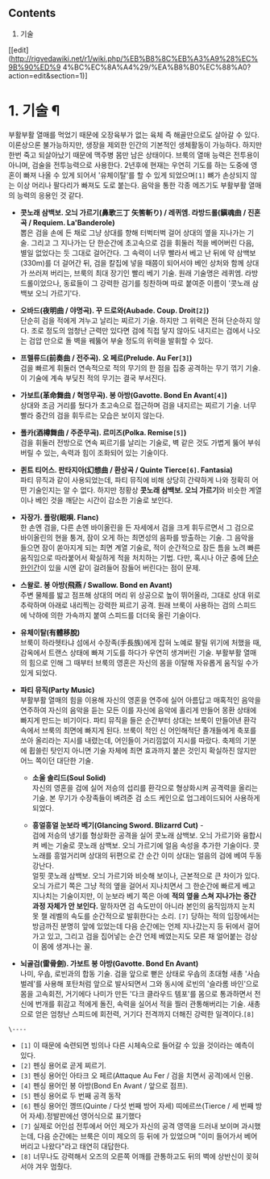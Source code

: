 ## Contents

    

1. 기술 

[[edit](http://rigvedawiki.net/r1/wiki.php/%EB%B8%8C%EB%A3%A9%28%EC%9B%90%ED%9
4%BC%EC%8A%A4%29/%EA%B8%B0%EC%88%A0?action=edit&section=1)]

# 1. 기술 ¶

부활부활 열매를 먹었기 때문에 오장육부가 없는 육체 즉 해골만으로도 살아갈 수 있다. 이론상으론 불가능하지만, 생장을 제외한 인간의 기본적인
생체활동이 가능하다. 하지만 한번 죽고 되살아났기 때문에 맥주병 몸만 남은 상태이다. 브룩의 열매 능력은 전투용이 아니며, 검술을
전투능력으로 사용한다. 2년후에 현재는 우연히 기도를 하는 도중에 영혼이 빠져 나올 수 있게 되어서 '유체이탈'를 할 수 있게
되었으며`[1]` 뼈가 손상되지 않는 이상 머리나 팔다리가 빠져도 도로 붙는다. 음악을 통한 각종 메즈기도 부활부활 열매의 능력의 응용인 것
같다.

  

  * **콧노래 삼백보. 오늬 가르기(鼻歌三丁 矢筈斬り) / 레퀴엠. 라방드롤(鎭魂曲 / 진혼곡 / Requiem. La'Banderole)**  
뽑은 검을 손에 든 채로 그냥 상대를 향해 터벅터벅 걸어 상대의 옆을 지나가는 기술. 그리고 그 지나가는 단 한순간에 초고속으로 검을 휘둘러
적을 베어버린 다음, 별일 없었다는 듯 그대로 걸어간다. 그 속력이 너무 빨라서 베고 난 뒤에 약 삼백보(330m)를 더 걸어간 뒤, 검을
칼집에 넣을 때쯤이 되어서야 베인 상처와 함께 상대가 쓰러져 버리는, 브룩의 최대 장기인 빨리 베기 기술. 원래 기술명은 레퀴엠.
라방드롤이었으나, 동료들이 그 강력한 검기를 칭찬하며 따로 붙여준 이름이 '콧노래 삼백보 오늬 가르기'다.  

  * **오바드(夜明曲 / 야명곡). 꾸 드로와(Aubade. Coup. Droit`[2]`)**  
단순히 검을 적에게 겨누고 날리는 찌르기 기술. 하지만 그 위력은 전혀 단순하지 않다. 조로 정도의 엄청난 근력만 있다면 검에 직접 닿지
않아도 내지르는 검에서 나오는 검압 만으로 돌 벽을 꿰뚫어 부술 정도의 위력을 발휘할 수 있다.  

  * **프렐류드(前奏曲 / 전주곡). 오 페르(Prelude. Au Fer`[3]`)**  
검을 빠르게 휘둘러 연속적으로 적의 무기의 한 점을 집중 공격하는 무기 꺾기 기술. 이 기술에 계속 부딪친 적의 무기는 결국 부서진다.  

  * **가보트(革命舞曲 / 혁명무곡). 봉 아방(Gavotte. Bond En Avant`[4]`)**  
상대와 조금 거리를 뒀다가 초고속으로 접근하며 검을 내지르는 찌르기 기술. 너무 빨라 중간의 검을 휘두르는 모습은 보이지 않는다.  

  * **폴카(酒樽舞曲 / 주준무곡). 르미즈(Polka. Remise`[5]`)**  
검을 휘둘러 전방으로 연속 찌르기를 날리는 기술로, 벽 같은 것도 가볍게 뚫어 부숴 버릴 수 있는, 속력과 힘이 조화되어 있는 기술이다.  

  * **퀸트 티어스. 판타지아(幻想曲 / 환상곡 / Quinte Tierce`[6]`. Fantasia)**  
파티 뮤직과 같이 사용되었는데, 파티 뮤직에 비해 상당히 간략하게 나와 정확히 어떤 기술인지는 알 수 없다. 하지만 정황상 **콧노래
삼백보. 오늬 가르기**와 비슷한 계열이나 베인 것을 깨닫는 시간이 감소한 기술로 보인다.  

  * **자장가. 플랑(眠唄. Flanc)**  
한 손엔 검을, 다른 손엔 바이올린을 든 자세에서 검을 크게 휘두르면서 그 검으로 바이올린의 현을 퉁겨, 잠이 오게 하는 최면성의 음파를
방출하는 기술. 그 음악을 들으면 잠이 쏟아지게 되는 최면 계열 기술로, 적이 순간적으로 잠든 틈을 노려 빠른 움직임으로 따라붙어서 확실하게
적을 처치하는 기법. 다만, 혹시나 아군 중에 [단순한인간](%EB%AA%BD%ED%82%A4%20D.%20%EB%A3%A8%ED%94%BC.md)이 있을 시엔 같이 걸려들어 잠들어
버린다는 점이 문제.  

  * **스왈로. 봉 아방(飛燕 / Swallow. Bond en Avant)**  
주변 물체를 밟고 점프해 상대의 머리 위 상공으로 높이 뛰어올라, 그대로 상대 위로 추락하며 아래로 내리찍는 강력한 찌르기 공격. 원래
브룩이 사용하는 검의 스피드에 낙하에 의한 가속까지 붙여 스피드를 더더욱 올린 기술이다.  

  * **유체이탈(有體移脫)**  
브룩이 하라헷타냐 섬에서 수장족(手長族)에게 잡혀 노예로 팔릴 위기에 처했을 때, 감옥에서 트랜스 상태에 빠져 기도를 하다가 우연히 생겨버린
기술. 부활부활 열매의 힘으로 인해 그 때부터 브룩의 영혼은 자신의 몸을 이탈해 자유롭게 움직일 수가 있게 되었다.  

  * **파티 뮤직(Party Music)**  
부활부활 열매의 힘을 이용해 자신의 영혼을 연주에 실어 아름답고 매혹적인 음악을 연주하여 자신의 음악을 듣는 모든 이를 자신에 음악에 홀리게
만들어 몽환 상태에 빠지게 만드는 비기이다. 파티 뮤직을 들은 순간부터 상대는 브룩이 만들어낸 환각 속에서 브룩의 최면에 빠지게 된다.
브룩이 적인 신 어인해적단 졸개들에게 축포를 쏘아 올리라는 지시를 내렸는데, 어인들이 거리낌없이 지시를 따랐다. 축제의 기분에 휩쓸린 탓인지
아니면 기술 자체에 최면 효과까지 붙은 것인지 확실하진 않지만 어느 쪽이던 대단한 기술.  
  

    * **소울 솔리드(Soul Solid)**  
자신의 영혼을 검에 실어 저승의 섭리를 환각으로 형상화시켜 공격력을 올리는 기술. 본 무기가 수장족들이 벼려준 검 소드 케인으로
업그레이드되어 사용하게 되었다.  

    * **흥얼흥얼 눈보라 베기(Glancing Sword. Blizarrd Cut)** -  
검에 저승의 냉기를 형상화한 공격을 실어 콧노래 삼백보. 오늬 가르기와 융합시켜 베는 기술로 콧노래 삼백보. 오늬 가르기에 얼음 속성을
추가한 기술이다. 콧노래를 흥얼거리며 상대의 뒤편으로 간 순간 이미 상대는 얼음의 검에 베여 두동강난다.  
얼핏 콧노래 삼백보. 오늬 가르기와 비슷해 보이나, 근본적으로 큰 차이가 있다. 오늬 가르기 쪽은 그냥 적의 옆을 걸어서 지나치면서 그
한순간에 빠르게 베고 지나치는 기술이지만, 이 눈보라 베기 쪽은 아예 **적의 옆을 스쳐 지나가는 중간 과정 자체가 안 보인다.** 말하자면
검 속도만이 아니라 본인의 움직임까지 눈치 못 챌 레벨의 속도를 순간적으로 발휘한다는 소리. `[7]` 당하는 적의 입장에서는 방금까진
분명히 앞에 있었는데 다음 순간에는 언제 지나갔는지 등 뒤에서 걸어가고 있고, 그리고 검을 집어넣는 순간 언제 베였는지도 모른 채 얼어붙는
겅상이 몸에 생겨나는 꼴.  

  * **뇌골검(雷骨劍). 가보트 봉 아방(Gavotte. Bond En Avant)**  
나미, 우솝, 로빈과의 합동 기술. 검을 앞으로 뻗은 상태로 우솝의 초대형 새총 '사슴벌레'를 사용해 포탄처럼 앞으로 발사되면서 그와 동시에
로빈의 '슬라롬 바인'으로 몸을 고속회전, 거기에다 나미가 만든 '다크 클라우드 템포'를 몸으로 통과하면서 전신에 번개를 휘감고 적에게
돌진, 속력을 실어서 적을 찔러 관통해버리는 기술. 새총으로 얻은 엄청난 스피드에 회전력, 거기다 전격까지 더해진 강력한 일격이다.`[8]`

`\----`

  * `[1]` 이 때문에 숙련되면 빙의나 다른 시체속으로 들어갈 수 있을 것이라는 예측이 있다.
  * `[2]` 펜싱 용어로 곧게 찌르기.
  * `[3]` 펜싱 용어인 아타크 오 페르(Attaque Au Fer / 검을 치면서 공격)에서 인용.
  * `[4]` 펜싱 용어인 봉 아방(Bond En Avant / 앞으로 점프).
  * `[5]` 펜싱 용어로 두 번째 공격 동작
  * `[6]` 펜싱 용어인 껭뜨(Quinte / 다섯 번째 방어 자세) 띠에르쓰(Tierce / 세 번째 방어 자세).정발판에선 영어식으로 표기했다
  * `[7]` 실제로 어인섬 전투에서 어인 제오가 자신의 공격 영역을 드러내 보이며 과시했는데, 다음 순간에는 브룩은 이미 제오의 등 뒤에 가 있었으며 "이미 들어가서 베어버리고 나왔다"라고 태연히 대답한다.
  * `[8]` 너무나도 강력해서 오즈의 오른쪽 어깨를 관통하고도 뒤의 벽에 상반신이 꽂혀서야 겨우 멈췄다.

